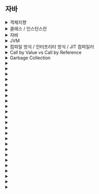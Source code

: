 ## 자바
<details>
  <summary>객체지향</summary>
  <br>
  <div markdown="1">
 
  **객체지향이란**  
    
  현실 세계를 프로그래밍으로 옮겨와 현실의 사물이나 개념을 상태와 행위를 가진 객체로 만들고, 이 객체들의 상호작용으로 로직을 구성하는 프로그램 방법이다.  
    
  ---  
  **객체지향의 특징**  
      
  객체지향의 대표적인 특징으로는 캡슐화, 추상화, 상속, 다형성이 있다.  
    
  **캡슐화** : 코드 재사용과 정보 은닉을 위한 특징으로 속성과 기능들을 클래스라는 캡슐에 넣는 것이라고 볼 수 있다.  
  캡슐화 이후에는 접근제어자를 통해 외부에서의 접근을 제어하여 정보를 은닉한다.  
      
  **추상화** : 객체의 공통된 속성들 중 필요한 부분을 하나의 집합으로 만드는 것이다.  
  현실의 객체를 매우 복잡하기 때문에 추상화를 통해 복잡도를 낮추고 필요한 속성들만 추출하여 사용한다.  
      
  **상속** : 자식 클래스가 부모 클래스의 속성과 기능들을 물려 받는 것을 말한다.  
      
  **다형성** : 하나의 타입 변수로 여러 타입의 객체를 참조할 수 있는 것을 말한다.  
  부모 클래스 타입의 참조 변수로 자식 클래스의 인스턴스를 참조하는 경우를 예로 들 수 있다.  
  오버로딩과 오버라이딩을 통해 하나의 함수로 여러 동작을 수행할 수 있는 것도 다형성의 한 종류이다.  
      
  ---  
      
  **객체지향 설계원칙**  
      
  객체지향 설계 원칙에는 SOLID 라 불리는 5가지 원칙이 존재한다.  
      
  **단일책임원칙(SRP)** : 하나의 클래스는 하나의 책임만 가져야 한다. (응집도는 높이고 결합도는 낮춘다.)  
  **개방폐쇄원칙(OCP)** : 확장에는 열려있고 변경에는 닫혀 있어야한다.  
  **리스코프치환원칙(LSP)** : 자식 클래스의 인스턴스는 부모 클래스의 인스터스를 완전히 대체할 수 있어야 한다. 자식은 부모의 모든 것을 물려 받아야 한다는 것을 뜻한다.  
  **인터페이스분리원칙(ISP)** : 사용하지 않는 인터페이스에 의존해서는 안된다. 각각의 기능 별로 인터페이스는 독립적으로 구현되어야 한다. 각각의 인터페이스는 서로 영향을 주면 안된다.  
  **의존역전원칙(DIP)** : 구체화보다 추상화에 의존해야 한다. 변경이 쉬운 클래스보다 변경이 어려운 인터페이스에 의존해야 한다는 의미이다.  
      
  ---  
      
  **객체지향의 장점**  
      
  1. 코드 재사용이 높다.  
  2. 유지보수가 쉽다.  
  3. 대규모 프로젝트에 적합하다.  
      
  -> 객체를 부품처럼 사용할 수 있기 때문에 코드의 재사용이 높다. 또한 절차지향에 비해 코드 수정이 편리하기 때문에 유지보수가 쉽다.  
  또 클래스 단위로 나눠서 개발할 수 있기 때문에 대규모 프로젝트에 적합하다.  
      
  ---  
      
  **객체지향의 단점**  
      
  1.절차지향에 비해 속도가 느리다.  
  2.설계 단계에서 많은 시간이 걸린다.  
      
  ---  
      
  
  </div>
</details>

<details>
  <summary>클래스 / 인스턴스란</summary>
  <br>
  <div markdown="1">
 
  **클래스** : 추상화를 거쳐 공통된 속성과 행위를 변수와 메소드로 표현한 것으로 객체를 만들기 위한 틀이다.  
      
  **인스턴스** : 클래스에서 정의한 것을 토대로 메모리에 할당된 것이다.  
      
    
  </div>
</details>

<details>
  <summary>자바</summary>
  <br>
  <div markdown="1">
 
  **자바의 특징**  
      
  1.객체지향 언어이다.  
  2.운영체제에 독립적이다.  
  3.자동으로 메모리 관리가 된다.  
  4.멀티스레드를 지원한다.  
  5.동적로딩을 지원한다.  
    
  -> 자바는 대표적인 객체지향 언어이다. 객체지향의 특징인 캡슐화, 추상화, 상속, 다형성 등이 잘 적용되었기 때문이다.  
  또한 자바는 JVM 위에서 실행되기 때문에 운영체제에 종속되지 않는다. 메모리 또한 별도의 관리를 하지 않아도 JVM의 GC 로 인해 자동으로 관리된다.  
  일반적으로 절차지향 언어들은 스레드를 운영체제의 지원을 통해 구현하는데 자바는 언어적인 측면에서 멀티스레드를 지원한다.  
  자바는 애플리케이션 실행 시 모든 객체가 생성되지 않고, 객체가 필요한 시점에 클래스를 동적로딩하여 생성한다.  
      
  ---  
      
  **동적로딩의 특징**  
      
  일부 클래스 변경 시 전체를 다시 컴파일하지 않아도된다.  
  하지만 정적 컴파일에 비해 성능이 떨어질 수 있다. 자바는 이를 보완하기 위해 static 키워드를 지원한다.  
      
  ---  
      
  **자바의 메모리 구조**  
      
  **1.메소드 영역**  
      
  JVM 이 시작될 때 생성되는 영역으로 바이트코드를 저장한다. 런타임 상수 풀이 위치한다.    
      
  **2.스택 영역**  
      
  지역 변수, 메소드 정보 등이 올라가는 LIFO 방식의 메모리 영역이다.  
  기본형 변수는 스택에 값을 저장하지만 참조형 변수는 주소를 저장한다.  
      
  **3.힙 영역**  
      
  객체를 저장하는 영역이다. new 연산자로 동적할당 된 객체들과 배열이 저장된다.  
  GC 에 의해 메모리가 관리되는 영역이다.  
  힙 영역은 효율적인 GC 수행을 위해 크게 3가지 영역, young, old, permanent 영역으로 나뉜다.  
      
  ---  
      
  **자바의 컴파일 과정**  
      
  1.자바 소스를 자바 컴파일러를 통해 컴파일한다.  
  2.컴파일 결과로 자바 바이트 코드인 .class 파일이 생성된다.  
  3.클래스로더를 통해 해당 .class 파일은 JVM 메모리 영역으로 로딩된다.  
  4.실행 엔진을 통해 명령어 단위로 실행한다.  
      
  ---  
      
  **기본형과 참조형**  
      
  **기본형**  
      
  기본형은 논리형, 문자형, 정수형, 실수형으로 나뉜다. 객체가 아니기 때문에 null 값을 가질 수 없으며 제네릭에 사용될 수 없다.  
  기본형을 객체로 사용하기 위해서는 래퍼클래스를 사용해야한다.  
  래퍼클래스를 통해 기본형을 객체로 바꾸는 것을 박싱이라 한다.  
      
  boolean - 1 바이트  
  char - 2 바이트  
  short - 2 바이트  
  int - 4 바이트  
  long - 8 바이트  
  float - 4 바이트  
  double - 8 바이트
  
  **참조형**  
      
  자바에서는 기본형을 제외한 나머지는 모든 참조형이다.  
  Obejct 클래스를 상속하는 모든 클래스이며, 클래스 타입, 인퍼페이스 타입, 배열 타입, 열거 타입 등이 존재한다.  
  null 값을 가질 수 있으며 제네릭에 사용될 수 있다.  
    
  ---  
      
  ** ==(동등연산자) 와 eqauls() 메소드**  
      
  **==(동등연산자)**  
      
  주소를 비교한다.  
      
  **equals()**  
      
  값을 비교한다.  
      
  **Stirng**  
      
  리터럴로 생성한 문자열의 경우는 문자열 상수 풀에 저장되기 때문에 값이 같은 경우 같은 주소를 갖게 된다.  
  그렇기 때문에 동등연산자와 eqauls() 의 결과가 같다.  
  하지만 new 로 생성한 문자열의 경우는 별도의 주소를 갖기 때문에 동등연산자로 비교시 값이 같더라도 false 를 반환한다.  
      
  ---  
      
  **boxing / unboxing**  
      
  **boxing** : 기본형을 래퍼클래스를 통해 참조형으로 변환하는 것이다.  
  **unboxing** : 래퍼클래스를 기본형으로 변환하는 것이다.  
    
  jdk 1.5 부터는 컴파일러가 이를 자동으로 수행해주는데 이를 오토박싱이라 한다.  
      
  ---  
      
  **String, StringBuffer, StringBuilder**  
      
  **String**  
      
  길이가 고정적이다. 문자열 연산 시 새로운 문자열을 생성한다.  
  연산이 많은 경우 비효율적이다.  
      
  **StringBuffer**  
      
  길이가 가변적이다. 동기화를 지원한다.  
      
  **StringBuilder**  
      
  길이가 가변적이다. 동기화를 지원하지 않는다.  
      
  -> 문자열 연산이 적은 경우는 String, 문자열 연산이 많고 멀티스레드인 경우에는 StringBuffer, 싱글스레드인 경우는 StringBuilder 를 사용하는 것이 효율적이다.  
      
  ---  
      
  **캐스팅(형변환)**  
      
  **묵시적 형변환**  
      
  변환할 타입을 생략하고 형변환하는 것을 묵시적 형변환이라 한다.  
  업캐스팅이 이에 해당한다.  
  업캐스팅의 경우 자식은 부모의 모든 속성과 기능을 이미 포함하고 있기 떄문에 자동으로 캐스팅이 된다.  
      
  **명시적 형변환**  
      
  변환 타입을 지정하여 형변환하는 것을 명시적 형변환이라 한다.  
  다운캐스팅이 이에 해당한다.  
      
  ---  
      
  *Error / Exception**  
      
  **Error(에러)**  
      
  에러는 시스템 수준에서 발생하는 복구할 수 없는 심각한 오류이다.  
  메모리 부족이나 스택오버플로우 등이 이에 해당한다.  
  에러는 비정상적으로 프로세스를 종료시킬 수 있다.  
    
  **Exception(예외)**  
      
  예외는 처리가 가능한 비교적 덜 심각한 오류이다.  
  개발자가 별도의 처리를 통해 프로세스 종료를 막을 수 있으며 흐름을 제어할 수 있다.  
    
  **예외의 종류**  
      
  **1.Checkd Exception**  
      
  RuntimeException 을 제외한 모든 예외가 이에 해당한다.  
  반드시 처리되어야 하는 예외이며 예외를 처리하지 않았을 경우 컴파일이 되지 않는다.  
  IOException, SQLException 등 주로 자바 프로그램이 외부와 통신하는 경우에 자주 나타난다.  
      
  **2.UnChecked Exception**  
      
  RuntimeException 하위의 모든 예외들이 이에 해당한다.  
  컴파일 시에 체크되지 않으며 런타임 시에 발생한다.  
    
    
  -> 자바에서는 에러와 예외 모두 객체로 취급하여 다룬다. 에러와 예외 모두 Throwable 클래스를 상속한다.  
      
  ---  
      
  **Collection Framework**  
      
  데이터를 저장하는 자료구조와 데이터를 처리하는 알고리즘을 구조화하여 클래스로 구현해 놓은 집합이다.  
  List, Set, Map 인터페이스 등이 있다.  
    
  **List**  
      
  순서가 있으며 중복을 허용한다.  
  연속적으로 저장되기 때문에 인덱스를 사용할 수 있다.  
  구현체로는 ArrayList, Vector, LinkedList, Stack 등이 있다.  
      
  **Vector vs ArrayList**  
      
  Vector 와 ArrayList 는 기능적으로 거의 동일하다.  
  하지만 Vector 는 동기화를 지원하는데 싱글스레드에서도 동기화를 작업을 수행하여 성능이 떨어진다.  
  그래서 ArrayList 를 더 많이 사용한다.  
      
  **Set**  
      
  순서가 없으며 중복을 허용하지 않는다.  
  구현체로는 HashSet 이 있으며 순서를 유지할 필요가 있는 경우 LinkedHashSet 를 사용할 수 있다.  
      
  **Map**  
      
  순서가 없으며 키에 대해서는 중복을 허용하지 않는다.  
  key-value 쌍으로 이루어져 있다.  
  구현체로는 HashMap, TreeMap 등이 있으며 TreeMap 은 저장과 동시에 정렬을 수행한다.  
      
  ---  
      
  **Annotation**  
      
  주석처럼 코드에 달아 특별한 의미를 부여하거나 기능을 주입할 수 있게해주는 문법이다.  
  내장어노테이션, 메타어노테이션, 커스텀어노테이션 으로 나뉜다.  
  내장어노테이션은 기본적으로 제공되는 어노테이션들이다. 대표적으로 @Override 가 있다.  
  메타어노테이션은 어노테이션에 대한 정보를 표현하는 어노테이션이다. @Service 는 @Component 의 메타어노테이션이다.  
  @RestController 의 경우 @Controller 와 @ResponseBody 의 결합으로 구성되어 있다.  
  커스텀어노테이션은 개발자가 직접 만든 어노테이션이다.  
      
  ---  
      
  **static**  
      
  자바의 경우 동적로딩을 지원하는데 이를 보완하는 키워드이다.  
  정적로딩을 지원하는 키워드로 컴파일 시에 static 이 선언된 변수를 메모리에 할당한다.  
      
  ---  
      
  **final**  
      
  자바에서 제공하는 키워드로 클래스, 메소드, 변수에 따라 기능을 달리한다.  
  클래스에 사용하는 경우 다른 클래스가 상속을 하지 못하게 한다.  
  메소드에 사용하는 경우 하위 클래스에서 오버라이딩 하지 못하게 한다.  
  변수에 사용하는 경우 값을 다시 할당할 수 없다.  
      
  ---  
      
  **오버로딩과 오버라이딩**  
      
  둘의 공통점은 같은 이름의 함수에서 다른 동작을 수행하게 한다는 것이다.  
    
  **오버로딩** : 같은 이름의 함수를 매개변수의 타입과 개수를 달리하여 여러개로 만드는 기술이다.  
  **오버라이딩** : 상위 클래스의 메소드를 자식 클래스에서 재정의하여 사용하는 기술이다.  
      
  ---  
      
  **추상클래스와 인터페이스**  
      
  **추상클래스(abstract class)**  
      
  하나 이상의 추상메소드를 가진 클래스이다.  
  완성되지 않은 클래스이기 때문에 new 로 객체를 생성할 수 없다.  
  하위 클래스는 추상클래스의 추상메소드를 오버라이딩 해야 한다.  
      
  **인터페이스(interface)**  
      
  오직 추상메소드와 상수로만 이루어진 클래스이다.  
  new 로 객체를 생성할 수 없다.  
  다중상속이 가능하다.  
      
  -> 추상클래스와 인터페이스 모두 하위 클래스에게 추상메소드의 구현을 강제화하지만 둘의 목적은 차이가 있다.  
  추상클래스는 확장의 중점을 두고 인터페이스는 구현 객체의 동일성을 보장하는데 중점을 둔다.  
      
  ---  
      
  **직렬화**  
      
  자바에서 입출력을 할 때에는 스트림이라는 통로를 거치는데 객체는 바이트형이 아니라서 스트림을 통해 파일에 저장하거나 네트워크로 전송할 수 없다.  
  따라서 객체를 바이트 배열로 변환하는 것이 필요한데 이를 직렬화라 한다.  
  반대로 스트림을 통해 전달 받은 직렬화된 객체를 본래의 모습으로 되돌리는 것을 역직렬화라 한다.  
      
  **제네릭**  
      
  클래스나 메소드에서 사용할 내부 데이터 타입을 컴파일 시에 미리 지정하는 방법이다.  
  타입 안정성을 높일 수 있으며, 타임 검사를 줄일 수 있다.    
    
  ---  
      
  
  </div>
</details>

<details>
  <summary>JVM</summary>
  <br>
  <div markdown="1">
 
  **JVM**  
      
  JVM 은 OS 위에서 동작하는 프로세스로 자바 바이트 코드를 해당 운영체제에 맞게 번역하여 실행하는 역할을한다.  
  또한 GC 를 수행하는 주체이기도 하다. 자바는 JVM 에 의해서 운영체제에 종속되지 않으며 자동메모리 관리가 된다.  
      
  ---  
      
  
  **JVM 구성 요소**  
      
  Class Loader : 컴파일된 .class 파일을 JVM 메모리로 로드하여 링크를 통해 메모리에 배치하는 역할  
  Executuin Engine (실행엔진) : 자바 바이트 코드를 한 줄씩 번역하여 실행하는 역할  
  Garbage Collector : GC 를 수행하는 역할  
  Runtime Data Areas : JVM 이 OS 로 부터 할당받은 메모리 영역이다.  
      
  ---  
      
  **JVM 동작 흐름**  
      
  1. 프로그램이 실행되면 JVM 은 OS 로 부터 필요한 메모리를 할당 받는다.  
  2. 자바 컴파일러가 자바 코드를 바이트 코드로 변환한다.  
  3. 변환된 .class 파일을 클래스로더가 JVM 메모리 영역으로 로딩한다.  
  4. 로딩된 .class 파일을 실행엔진이 번역하여 실행한다.  
      
  ---  
      
  
  </div>
</details>

<details>
  <summary>컴파일 방식 / 인터프리터 방식 / JIT 컴파일러</summary>
  <br>
  <div markdown="1">
 
  **컴파일 방식**  
      
  컴파일 방식은 코드를 통째로 한번에 번역하는 방식이다.  
  번역 이후에는 실행파일이 생성되어 이후 실행 부터는 실행속도가 빠르다.  
  실행파일을 생성하기 때문에 플랫폼에 종속적이다.  
      
  ---  
      
  **인터프리터 방식**  
      
  인터프리터 방식은 코드를 컴파일하지 않고 실행 시에 한 줄씩 번역하는 방식이다.  
  목적파일이 없기 때문에 번역속도가 빠르지만 매 실행시마다 번역을 하기 때문에 실행속도는 다소 느리다.  
  대표적인 언어로는 자바스크립트, 파이썬 등이 있다.  
      
  ---  
      
  **JIT 컴파일러**  
      
  기존 인터프리터 방식의 단점 보완한 컴파일 방식이다.  
  실행 시점에 인터프리터 방식으로 번역을 하면서 번역된 바이트 코드를 캐싱하여 같은 함수가 호출되는 경우  
  번역을 하지 않고 캐시에서 꺼내와 사용한다.  
  JVM 과 node.js 가 JIT 컴파일 방식을 사용한다.  
      
  ---  
      
  
  </div>
</details>

<details>
  <summary>Call by Value vs Call by Reference</summary>
  <br>
  <div markdown="1">
 
  **Call by value**  
      
  인자의 값을 복사하여 처리하는 방식이다.  
  복사한 값을 사용하기 때문에 메소드 내의 처리 결과는 메소드 밖의 원본 데이터에 영향을 주지 않는다.  
  복사를 하기 때문에 메모리 사용이 늘지만 원본 데이터를 보호할 수 있다.  
      
  ---  
      
  **Call by Reference**  
      
  인자의 주소 값을 통해 직접 값에 영향을 주는 방식이다.  
  인자를 복사하지 않고 직접 참조하기 때문에 메로리 사용도 적고 속도도 빠르다.  
  하지만 원본 데이터가 훼손될 가능성이 있다.  
      
  ---  
      
  **자바는 Call by Value**  
      
  자바는 Call by Value 이다.  
  객체를 인자로 받아 객체의 프로퍼티를 수정할 수 있기에 Call by Reference 로 생각할 수 있지만,  
  자바는 인자의 주소 값을 복사하여 사용하기 때문에 프로퍼티에는 접근이 가능하지만 원본 객체 자체를 변화시키지는 못한다.  
    
  ---  
      
  
  </div>
</details>

<details>
  <summary>Garbage Collection</summary>
  <br>
  <div markdown="1">
 
  JVM 의 Garbage Collector 가 더 이상 필요없는 객체를 찾아 사용가능한 자원으로 회수하는 동작을 말한다.  
  GC 동작 시 GC 를 수행하는 스레드 이외의 스레드가 모두 멈추는 stop-the-wolde 가 발생하는데  
  이 stop-the-world 시간을 줄이기 위해 Serial GC, Parallel GC, Parallel Old GC, CMS, G1 GC 등 여러 알고리즘이 사용된다.  
      
  **GC 동작 과정**  
      
  GC 의 동작은 2가지 가설을 기반으로 작동한다.  
    
  1.대부분의 객체는 금방 접근불가능 상태가 된다.  
  2.오래된 객체가 젊은 객체를 참조하는 일은 드물다.  
      
  GC 가 일어나는 힙 영역은 2 가지 가설을 효율적으로 적용하기 위해 각각의 영역으로 나눠져 있다.  
    
  **Eden** : 새롭게 생성된 객체가 위치하는 영역이다.  
  **Survivor** : Eden 에서 최소 1번 이상의 GC 에서 살아남은 객체가 위치하는 영역이다.  
  **Young Generation** : Eden 과 Survivor 를 포함하는 영역이다. 이곳에서 일어나는 GC 를 Minor GC 라 한다.  
  **Old Generation** : Young 영역에서 살아남은 객체가 이동하는 영역이다. Old 영역이 꽉 찬 경우 Major GC 가 일어난다.  
      
  1. 객체가 새롭게 생성되면 Eden 영역에 위치한다.  
  2. Eden 영역이 가득찬 경우 minor GC 가 수행되며 살아남은 객체는 Survivor 0 로 이동한다.  
  3. 위의 과정이 반복되면서 Survivor 0 가 가득찬 경우 Survivor 0 의 객체들을 Survivor 1 으로 이동시킨다.  
  4. 이 과정을 계속 거쳐 계속해서 살아남은 객체는 old 영역으로 이동한다.  
  5. old 영역이 가득찬 경우 major GC 를 수행한다.  
      
  ---  
      
  **GC 알고리즘**  
      
  **1.Serial GC**  
      
  mark-sweep-compact 알고리즘을 사용한다.  
  적은 메모리와 CPU 개수가 적을 때 적합한 방식이다.  
    
  **mark-sweep-compact**  
  mark : GC 대상이 아닌 객체를 식별하는 과정이다.  
  sweep : 힙의 앞에서부터 mark 된 객체를 제외하고 제거하는 과정이다.  
  compact : sweep 이후 힙의 빈 공간들을 앞부분 부터 채우는 과정이다.  
      
  **2.Parallel GC(Throughput GC)**  
      
  Serail GC 와 기본적인 알고리즘은 같지만 여러개의 스레드로 처리한다.  
  메모리가 충분하고 CPU 개수가 많을 때 유리하다.  
      
  **Parallel Old GC**  
      
  Parallel GC 와 비슷하지만 sweep 대신 summary 과정을 거친다.  
  summary : GC를 수행한 영역에서 별도의 살아있는 객체를 식별한다.  
      
  **Concurrent Mark & Sweep(CMS)**  
      
  stw 시간이 가장 짧은 방법이다.  
  Concurrent Mark, Concurrent Sweep 과정에서 다른 스레드가 중단되지 않는다.  
  메모리와 CPU 를 많이 사용한다.  
      
  **G1 GC**  
      
  메모리를 바둑판 모양으로 구분하고 각 영역에 대해 GC 를 수행한다.  
  기존의 old, young 영역으로 나눈 것을 한 영역에서 처리하는 개념이다.  
  성능이 뛰어나다.  
      
  ---  
      
  
  </div>
</details>

<details>
  <summary></summary>
  <br>
  <div markdown="1">
 
  
  </div>
</details>

<details>
  <summary></summary>
  <br>
  <div markdown="1">
 
  
  </div>
</details>

<details>
  <summary></summary>
  <br>
  <div markdown="1">
 
  
  </div>
</details>

<details>
  <summary></summary>
  <br>
  <div markdown="1">
 
  
  </div>
</details>

<details>
  <summary></summary>
  <br>
  <div markdown="1">
 
  
  </div>
</details>

<details>
  <summary></summary>
  <br>
  <div markdown="1">
 
  
  </div>
</details>

<details>
  <summary></summary>
  <br>
  <div markdown="1">
 
  
  </div>
</details>

<details>
  <summary></summary>
  <br>
  <div markdown="1">
 
  
  </div>
</details>

<details>
  <summary></summary>
  <br>
  <div markdown="1">
 
  
  </div>
</details>

<details>
  <summary></summary>
  <br>
  <div markdown="1">
 
  
  </div>
</details>

<details>
  <summary></summary>
  <br>
  <div markdown="1">
 
  
  </div>
</details>

<details>
  <summary></summary>
  <br>
  <div markdown="1">
 
  
  </div>
</details>

<details>
  <summary></summary>
  <br>
  <div markdown="1">
 
  
  </div>
</details>

<details>
  <summary></summary>
  <br>
  <div markdown="1">
 
  
  </div>
</details>

<details>
  <summary></summary>
  <br>
  <div markdown="1">
 
  
  </div>
</details>

<details>
  <summary></summary>
  <br>
  <div markdown="1">
 
  
  </div>
</details>

<details>
  <summary></summary>
  <br>
  <div markdown="1">
 
  
  </div>
</details>

<details>
  <summary></summary>
  <br>
  <div markdown="1">
 
  
  </div>
</details>

<details>
  <summary></summary>
  <br>
  <div markdown="1">
 
  
  </div>
</details>

<details>
  <summary></summary>
  <br>
  <div markdown="1">
 
  
  </div>
</details>

<details>
  <summary></summary>
  <br>
  <div markdown="1">
 
  
  </div>
</details>

<details>
  <summary></summary>
  <br>
  <div markdown="1">
 
  
  </div>
</details>

<details>
  <summary></summary>
  <br>
  <div markdown="1">
 
  
  </div>
</details>

<details>
  <summary></summary>
  <br>
  <div markdown="1">
 
  
  </div>
</details>

